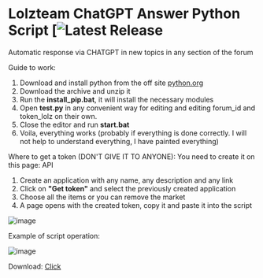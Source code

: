 # Lolzteam ChatGPT Answer Python Script [![Latest Release](https://github.com/llimonix/LolzteamChatGPTAnswer/releases/tag/LolzteamChatGPTAnswer/latest)
Automatic response via CHATGPT in new topics in any section of the forum

Guide to work:
1. Download and install python from the off site [python.org](https://www.python.org/)
2. Download the archive and unzip it
3. Run the **install_pip.bat**, it will install the necessary modules
4. Open **test.py** in any convenient way for editing and editing forum_id and token_lolz on their own.
5. Close the editor and run **start.bat**
6. Voila, everything works (probably if everything is done correctly. I will not help to understand everything, I have painted everything)

Where to get a token (DON'T GIVE IT TO ANYONE):
You need to create it on this page: API
1. Create an application with any name, any description and any link
2. Click on **"Get token"** and select the previously created application
3. Choose all the items or you can remove the market
4. A page opens with the created token, copy it and paste it into the script

![image](https://github.com/llimonix/LolzteamChatGPTAnswer/assets/58168234/8005ce9e-44e3-4b2b-a427-65e2c080cc5e)

Example of script operation:

![image](https://github.com/llimonix/LolzteamChatGPTAnswer/assets/58168234/f02c8efc-1be7-464a-8485-169f8e01d6aa)

Download: [Click](https://github.com/llimonix/LolzteamChatGPTAnswer/releases/tag/LolzteamChatGPTAnswer)
